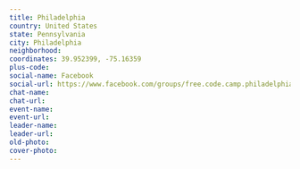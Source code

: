 ```yaml
---
title: Philadelphia
country: United States
state: Pennsylvania
city: Philadelphia
neighborhood: 
coordinates: 39.952399, -75.16359
plus-code:
social-name: Facebook
social-url: https://www.facebook.com/groups/free.code.camp.philadelphia
chat-name:
chat-url:
event-name:
event-url:
leader-name:
leader-url:
old-photo: 
cover-photo:
---
```

